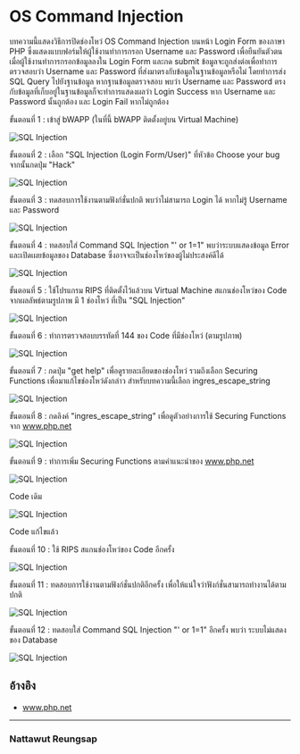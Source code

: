 # OS Command Injection

บทความนี้แสดงวิธีการปิดช่องโหว่ OS Command Injection บนหน้า Login Form ของภาษา PHP ซึ่งแสดงแบบฟอร์มให้ผู้ใช้งานทำการกรอก Username และ Password เพื่อยืนยันตัวตน เมื่อผู้ใช้งานทำการกรอกข้อมูลลงใน Login Form และกด submit ข้อมูลจะถูกส่งต่อเพื่อทำการตรวจสอบว่า Username และ Password ที่ส่งมาตรงกับข้อมูลในฐานข้อมูลหรือไม่ โดยทำการส่ง SQL Query ไปยังฐานข้อมูล หากฐานข้อมูลตรวจสอบ พบว่า Username และ Password ตรงกับข้อมูลที่เก็บอยู๋ในฐานข้อมูลก็จะทำการแสดงผลว่า Login Success หาก Username และ Password นั้นถูกต้อง และ Login Fail หากไม่ถูกต้อง 

ขั้นตอนที่ 1 : เข้าสู่ bWAPP (ในที่นี้ bWAPP ติดตั้งอยู่บน Virtual Machine)

![SQL Injection](imgmid/d3/1.png)


ขั้นตอนที่ 2 : เลือก "SQL Injection (Login Form/User)" ที่หัวข้อ Choose your bug จากนั้นกดปุ่ม "Hack"

![SQL Injection](imgmid/d3/2.png)


ขั้นตอนที่ 3 : ทดสอบการใช้งานตามฟังก์ชั่นปกติ พบว่าไม่สามารถ Login ได้ หากไม่รู้ Username และ Password

![SQL Injection](imgmid/d3/3.png)


ขั้นตอนที่ 4 : ทดสอบใส่ Command SQL Injection "' or 1=1" พบว่าระบบแสดงข้อมูล Error และเปิดเผยข้อมูลของ Database ซึ่งอาจจะเป็นช่องโหว่ของผู้ไม่ประสงค์ดีได้

![SQL Injection](imgmid/d3/4.png)

ขั้นตอนที่ 5 : ใช้โปรแกรม RIPS ที่ติดตั้งไว้แล้วบน Virtual Machine สแกนช่องโหว่ของ Code จากผลลัพธ์ตามรูปภาพ มี 1 ช่องโหว่ ที่เป็น "SQL Injection"

![SQL Injection](imgmid/d3/5.png)


ขั้นตอนที่ 6 : ทำการตรวจสอบบรรทัดที่ 144 ของ Code ที่มีช่องโหว่ (ตามรูปภาพ)

![SQL Injection](imgmid/d3/6.png)


ขั้นตอนที่ 7 : กดปุ่ม "get help" เพื่อดูรายละเอียดของช่องโหว่ รวมถึงเลือก Securing Functions เพื่อมาแก้ไขช่องโหว่ดังกล่าว สำหรับบทความนี้เลือก ingres_escape_string 

![SQL Injection](imgmid/d3/7.png)


ขั้นตอนที่ 8 : กดลิงค์ "ingres_escape_string" เพื่อดูตัวอย่างการใช้ Securing Functions จาก www.php.net

![SQL Injection](imgmid/d3/8.png)


ขั้นตอนที่ 9 : ทำการเพิ่ม Securing Functions ตามคำแนะนำของ www.php.net

![SQL Injection](imgmid/d3/9.png)

Code เดิม


![SQL Injection](imgmid/d3/10.png)

Code แก้ไขแล้ว


ขั้นตอนที่ 10 : ใช้ RIPS สแกนช่องโหว่ของ Code อีกครั้ง

![SQL Injection](imgmid/d3/11.png)


ขั้นตอนที่ 11 : ทดสอบการใช้งานตามฟังก์ชั่นปกติอีกครั้ง เพื่อให้แน่ใจว่าฟังก์ชั่นสามารถทำงานได้ตามปกติ

![SQL Injection](imgmid/d3/12.png)


ขั้นตอนที่ 12 : ทดสอบใส่ Command SQL Injection "' or 1=1" อีกครั้ง พบว่า ระบบไม่แสดงของ Database

![SQL Injection](imgmid/d3/13.png)

## อ้างอิง
- www.php.net

--------------------------------------

### Nattawut Reungsap